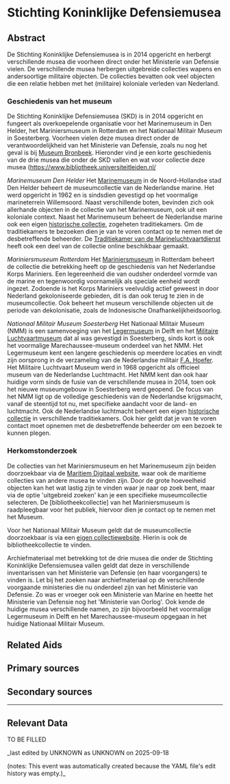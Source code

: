 
# Stichting Koninklijke Defensiemusea


## Abstract

De Stichting Koninklijke Defensiemusea is in 2014 opgericht en herbergt verschillende musea die voorheen direct onder het Ministerie van Defensie vielen. De verschillende musea herbergen uitgebreide collecties wapens en andersoortige militaire objecten. De collecties bevatten ook veel objecten die een relatie hebben met het (militaire) koloniale verleden van Nederland.

### Geschiedenis van het museum

De Stichting Koninklijke Defensiemusea (SKD) is in 2014 opgericht en fungeert als overkoepelende organisatie voor het Marinemuseum in Den Helder, het Mariniersmuseum in Rotterdam en het Nationaal Militair Museum in Soesterberg. Voorheen vielen deze musea direct onder de verantwoordelijkheid van het Ministerie van Defensie, zoals nu nog het geval is bij [Museum Bronbeek](https://app.colonialcollections.nl/nl/research-aids/https%3A%2F%2Fn2t%252Enet%2Fark%3A%2F27023%2F3443ee68039071c8125b16cf2f813f6f). Hieronder vind je een korte geschiedenis van de drie musea die onder de SKD vallen en wat voor collectie deze musea (https://www.bibliotheek.universiteitleiden.nl/

_Marinemuseum Den Helder_
Het [Marinemuseum](http://www.wikidata.org/entity/Q17402020) in de Noord-Hollandse stad Den Helder beheert de museumcollectie van de Nederlandse marine. Het werd opgericht in 1962 en is sindsdien gevestigd op het voormalige marineterrein Willemsoord. Naast verschillende boten, bevinden zich ook allerhande objecten in de collectie van het Marinemuseum, ook uit een koloniale context. Naast het Marinemuseum beheert de Nederlandse marine ook een eigen [historische collectie](https://www.defensie.nl/onderwerpen/musea/defensiemusea/historische-verzameling-marine), zogeheten traditiekamers. Om de traditiekamers te bezoeken dien je van te voren contact op te nemen met de desbetreffende beheerder. De [Traditiekamer van de Marineluchtvaartdienst](https://www.marineluchtvaart.nl/cgi-bin/objecten.pl) heeft ook een deel van de collectie online beschikbaar gemaakt.

_Mariniersmuseum Rotterdam_
Het [Mariniersmuseum](http://www.wikidata.org/entity/Q2530385) in Rotterdam beheert de collectie die betrekking heeft op de geschiedenis van het Nederlandse Korps Mariniers. Een legereenheid die van oudsher onderdeel vormde van de marine en tegenwoordig voornamelijk als speciale eenheid wordt ingezet. Zodoende is het Korps Mariniers veelvuldig actief geweest in door Nederland gekoloniseerde gebieden, dit is dan ook terug te zien in de museumcollectie. Ook beheert het museum verschillende objecten uit de periode van dekolonisatie, zoals de Indonesische Onafhankelijkheidsoorlog.

_Nationaal Militair Museum Soesterberg_
Het Nationaal Militair Museum (NMM) is een samenvoeging van het [Legermuseum](http://www.wikidata.org/entity/Q1781661) in Delft en het [Militaire Luchtvaartmuseum](http://www.wikidata.org/entity/Q1934808) dat al was gevestigd in Soesterberg, sinds kort is ook het voormalige Marechaussee-museum onderdeel van het NMM. Het Legermuseum kent een langere geschiedenis op meerdere locaties en vindt zijn oorsprong in de verzameling van de Nederlandse militair [F.A. Hoefer](http://www.wikidata.org/entity/Q597251). Het Militaire Luchtvaart Museum werd in 1968 opgericht als officieel museum van de Nederlandse Luchtmacht. Het NMM kent dan ook haar huidige vorm sinds de fusie van de verschillende musea in 2014, toen ook het nieuwe museumgebouw in Soesterberg werd geopend. De focus van het NMM ligt op de volledige geschiedenis van de Nederlandse krijgsmacht, vanaf de steentijd tot nu, met specifieke aandacht voor de land- en luchtmacht. Ook de Nederlandse luchtmacht beheert een eigen [historische collectie](https://www.defensie.nl/onderwerpen/musea/defensiemusea/historische-verzamelingen-luchtmacht) in verschillende traditiekamers. Ook hier geldt dat je van te voren contact moet opnemen met de desbetreffende beheerder om een bezoek te kunnen plegen.

### Herkomstonderzoek

De collecties van het Mariniersmuseum en het Marinemuseum zijn beiden doorzoekbaar via de [Maritiem Digitaal website](https://www.maritiemdigitaal.nl/index.cfm?event=page.home), waar ook de maritieme collecties van andere musea te vinden zijn. Door de grote hoeveelheid objecten kan het wat lastig zijn te vinden waar je naar op zoek bent, maar via de optie 'uitgebreid zoeken' kan je een specifieke museumcollectie selecteren. De [bibliotheekcollectie] van het Mariniersmuseum is raadpleegbaar voor het publiek, hiervoor dien je contact op te nemen met het Museum.

Voor het Nationaal Militair Museum geldt dat de museumcollectie doorzoekbaar is via een [eigen collectiewebsite](https://collectie.nmm.nl/nl/collectie/?_ga=2.218030102.1046968903.1660553611-298675809.1660564803&_gac=1.83753444.1660642684.Cj0KCQjwgO2XBhCaARIsANrW2X0x1xCORvngvPpYGnoOtTAD60qrsYpipWn3sQ5KxajXrJPVRUtbvb4aAvJPEALw_wcB). Hierin is ook de bibliotheekcollectie te vinden. 

Archiefmateriaal met betrekking tot de drie musea die onder de Stichting Koninklijke Defensiemusea vallen geldt dat deze in verschillende inventarissen van het Ministerie van Defensie (en haar voorgangers) te vinden is. Let bij het zoeken naar archiefmateriaal op de verschillende voorgaande ministeries die nu onderdeel zijn van het Ministerie van Defensie. Zo was er vroeger ook een Ministerie van Marine en heette het Ministerie van Defensie nog het 'Ministerie van Oorlog'. Ook kende de huidige musea verschillende namen, zo zijn bijvoorbeeld het voormalige Legermuseum in Delft en het Marechaussee-museum opgegaan in het huidige Nationaal Militair Museum.


## Related Aids


## Primary sources

## Secondary sources



---
## Relevant Data 
TO BE FILLED

_last edited by UNKNOWN as UNKNOWN on 2025-09-18

(notes: This event was automatically created because the YAML file's edit history was empty.)_
        